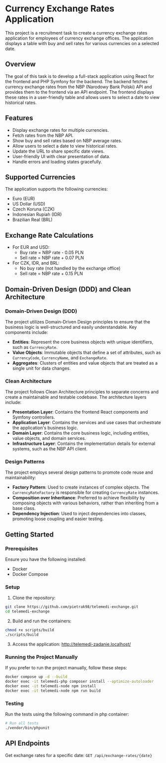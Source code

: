 # Currency Exchange Rates Application

This project is a recruitment task to create a currency exchange rates application for employees of currency exchange offices. The application displays a table with buy and sell rates for various currencies on a selected date.

## Overview

The goal of this task is to develop a full-stack application using React for the frontend and PHP Symfony for the backend. The backend fetches currency exchange rates from the NBP (Narodowy Bank Polski) API and provides them to the frontend via an API endpoint. The frontend displays these rates in a user-friendly table and allows users to select a date to view historical rates.

## Features

- Display exchange rates for multiple currencies.
- Fetch rates from the NBP API.
- Show buy and sell rates based on NBP average rates.
- Allow users to select a date to view historical rates.
- Update the URL to share specific date views.
- User-friendly UI with clear presentation of data.
- Handle errors and loading states gracefully.

## Supported Currencies

The application supports the following currencies:
- Euro (EUR)
- US Dollar (USD)
- Czech Koruna (CZK)
- Indonesian Rupiah (IDR)
- Brazilian Real (BRL)

## Exchange Rate Calculations

- For EUR and USD:
     - Buy rate = NBP rate - 0.05 PLN
     - Sell rate = NBP rate + 0.07 PLN
- For CZK, IDR, and BRL:
     - No buy rate (not handled by the exchange office)
     - Sell rate = NBP rate + 0.15 PLN


## Domain-Driven Design (DDD) and Clean Architecture

### Domain-Driven Design (DDD)

The project utilizes Domain-Driven Design principles to ensure that the business logic is well-structured and easily understandable. Key components include:

- **Entities**: Represent the core business objects with unique identifiers, such as `CurrencyRate`.
- **Value Objects**: Immutable objects that define a set of attributes, such as `CurrencyCode`, `CurrencyName`, and `ExchangeRate`.
- **Aggregates**: Clusters of entities and value objects that are treated as a single unit for data changes.

### Clean Architecture

The project follows Clean Architecture principles to separate concerns and create a maintainable and testable codebase. The architecture layers include:

- **Presentation Layer**: Contains the frontend React components and Symfony controllers.
- **Application Layer**: Contains the services and use cases that orchestrate the application's business logic.
- **Domain Layer**: Contains the core business logic, including entities, value objects, and domain services.
- **Infrastructure Layer**: Contains the implementation details for external systems, such as the NBP API client.

### Design Patterns

The project employs several design patterns to promote code reuse and maintainability:

- **Factory Pattern**: Used to create instances of complex objects. The `CurrencyRateFactory` is responsible for creating `CurrencyRate` instances.
- **Composition over Inheritance**: Preferred to achieve flexibility by composing objects with various behaviors, rather than inheriting from a base class.
- **Dependency Injection**: Used to inject dependencies into classes, promoting loose coupling and easier testing.


## Getting Started

### Prerequisites

Ensure you have the following installed:
- Docker
- Docker Compose

### Setup

1. Clone the repository:

```sh
git clone https://github.com/pietrak98/telemedi-exchange.git
cd telemedi-exchange
```

2. Build and run the containers:
```sh
chmod +x scripts/build
./scripts/build
```
3. Access the application:
   http://telemedi-zadanie.localhost/

### Running the Project Manually
If you prefer to run the project manually, follow these steps:
```sh
docker compose up -d --build
docker exec -it telemedi-php composer install --optimize-autoloader
docker exec -it telemedi-node npm install
docker exec -it telemedi-node npm run build
```

### Testing

Run the tests using the following command in php container:


```sh
# Run all tests
./vendor/bin/phpunit
```

## API Endpoints


Get exchange rates for a specific date: `GET /api/exchange-rates/{date}`
